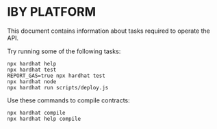 # IBY PLATFORM

This document contains information about tasks required to operate the API.

Try running some of the following tasks:

```shell
npx hardhat help
npx hardhat test
REPORT_GAS=true npx hardhat test
npx hardhat node
npx hardhat run scripts/deploy.js
```

Use these commands to compile contracts:

```shell
npx hardhat compile
npx hardhat help compile
```
